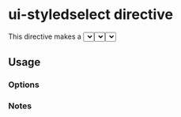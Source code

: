 # ui-styledselect directive

This directive makes a <select> element customizably stylable by making the <select> element opacity 0 and position absolute and then putting the custom styled element behind it and copying the selected value (option) from the actual/functional <select> to the display version of the select.

## Usage

### Options

### Notes